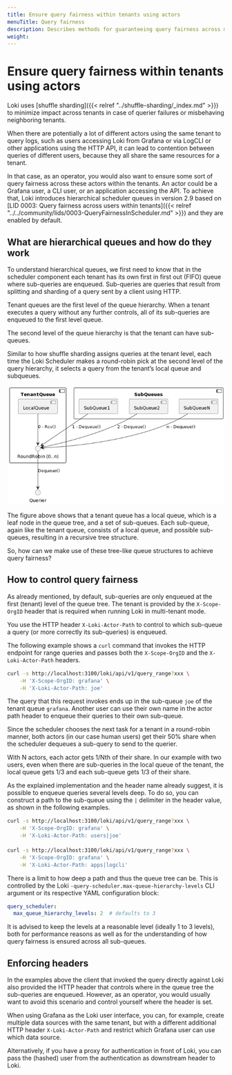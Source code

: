 ```yaml
---
title: Ensure query fairness within tenants using actors
menuTitle: Query fairness
description: Describes methods for guaranteeing query fairness across multiple actors within a single tenant using the scheduler.
weight:
---
```

# Ensure query fairness within tenants using actors

Loki uses [shuffle sharding]({{< relref "../shuffle-sharding/_index.md" >}})
to minimize impact across tenants in case of querier failures or misbehaving
neighboring tenants.

When there are potentially a lot of different actors using the same tenant to
query logs, such as users accessing Loki from Grafana or via LogCLI or other
applications using the HTTP API, it can lead to contention between queries of
different users, because they all share the same resources for a tenant.

In that case, as an operator, you would also want to ensure some sort of query
fairness across these actors within the tenants. An actor could be a Grafana user,
a CLI user, or an application accessing the API. To achieve that, Loki
introduces hierarchical scheduler queues in version 2.9 based on
[LID 0003: Query fairness across users within tenants]({{< relref "../../community/lids/0003-QueryFairnessInScheduler.md" >}})
and they are enabled by default.

## What are hierarchical queues and how do they work

To understand hierarchical queues, we first need to know that in the scheduler
component each tenant has its own first in first out (FIFO) queue where
sub-queries are enqueued. Sub-queries are queries that result from splitting
and sharding of a query sent by a client using HTTP.

Tenant queues are the first level of the queue hierarchy. When a tenant
executes a query without any further controls, all of its sub-queries are
enqueued to the first level queue.

The second level of the queue hierarchy is that the tenant can have sub-queues. 

Similar to how shuffle sharding assigns queries at the tenant level, each time
the Loki Scheduler makes a round-robin pick at the second level of the query
hierarchy, it selects a query from the tenant’s local queue and subqueues.

![Hierarchical queues](./hierarchical-queues.png)

The figure above shows that a tenant queue has a local queue, which is a leaf
node in the queue tree, and a set of sub-queues. Each sub-queue, again like the
tenant queue, consists of a local queue, and possible sub-queues, resulting in
a recursive tree structure.

So, how can we make use of these tree-like queue structures to achieve query fairness?

## How to control query fairness

As already mentioned, by default, sub-queries are only enqueued at the first
(tenant) level of the queue tree. The tenant is provided by the `X-Scope-OrgID`
header that is required when running Loki in multi-tenant mode.

You use the HTTP header `X-Loki-Actor-Path` to control to which sub-queue a
query (or more correctly its sub-queries) is enqueued.

The following example shows a `curl` command that invokes the HTTP endpoint for range queries
and passes both the `X-Scope-OrgID` and the `X-Loki-Actor-Path` headers.

```bash
curl -s http://localhost:3100/loki/api/v1/query_range?xxx \
    -H 'X-Scope-OrgID: grafana' \
    -H 'X-Loki-Actor-Path: joe'
```

The query that this request invokes ends up in the sub-queue `joe` of the
tenant queue `grafana`. Another user can use their own name in the actor path
header to enqueue their queries to their own sub-queue.

Since the scheduler chooses the next task for a tenant in a round-robin manner,
both actors (in our case human users) get their 50% share when the scheduler
dequeues a sub-query to send to the querier.

With N actors, each actor gets 1/Nth of their share. In our example with two
users, even when there are sub-queries in the local queue of the tenant, the
local queue gets 1/3 and each sub-queue gets 1/3 of their share.

As the explained implementation and the header name already suggest, it is
possible to enqueue queries several levels deep. To do so, you can construct a
path to the sub-queue using the `|` delimiter in the header value, as shown in
the following examples.

```bash
curl -s http://localhost:3100/loki/api/v1/query_range?xxx \
    -H 'X-Scope-OrgID: grafana' \
    -H 'X-Loki-Actor-Path: users|joe'

curl -s http://localhost:3100/loki/api/v1/query_range?xxx \
    -H 'X-Scope-OrgID: grafana' \
    -H 'X-Loki-Actor-Path: apps|logcli'
```

There is a limit to how deep a path and thus the queue tree can be. This is
controlled by the Loki `-query-scheduler.max-queue-hierarchy-levels` CLI argument
or its respective YAML configuration block:

```yaml
query_scheduler:
  max_queue_hierarchy_levels: 2  # defaults to 3
```

It is advised to keep the levels at a reasonable level (ideally 1 to 3 levels),
both for performance reasons as well as for the understanding of how query
fairness is ensured across all sub-queues.

## Enforcing headers

In the examples above the client that invoked the query directly against Loki also provided the
HTTP header that controls where in the queue tree the sub-queries are enqueued. However, as an operator,
you would usually want to avoid this scenario and control yourself where the header is set.

When using Grafana as the Loki user interface, you can, for example, create multiple data sources
with the same tenant, but with a different additional HTTP header
`X-Loki-Actor-Path` and restrict which Grafana user can use which data source.

Alternatively, if you have a proxy for authentication in front of Loki, you can
pass the (hashed) user from the authentication as downstream header to Loki.
